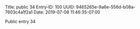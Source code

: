 Title: public 34
Entry-ID: 100
UUID: 9465265e-9a6e-556d-b08a-7603c4a1f2a1
Date: 2019-07-08 11:46:35-07:00

Public entry 34
